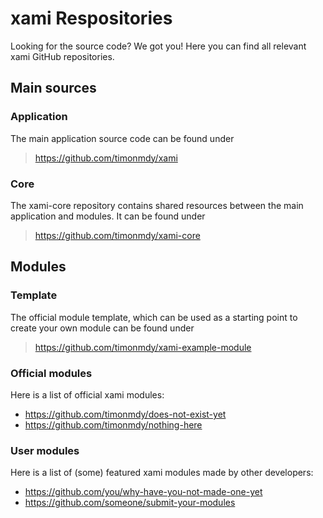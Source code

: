 # xami Respositories

Looking for the source code? We got you! Here you can find all relevant xami GitHub repositories.

## Main sources

### Application
The main application source code can be found under

> https://github.com/timonmdy/xami

### Core
The xami-core repository contains shared resources between the main application and modules. It can be found under

> https://github.com/timonmdy/xami-core

## Modules

### Template
The official module template, which can be used as a starting point to create your own module can be found under

> https://github.com/timonmdy/xami-example-module

### Official modules

Here is a list of official xami modules:
- https://github.com/timonmdy/does-not-exist-yet
- https://github.com/timonmdy/nothing-here

### User modules

Here is a list of (some) featured xami modules made by other developers:
- https://github.com/you/why-have-you-not-made-one-yet
- https://github.com/someone/submit-your-modules